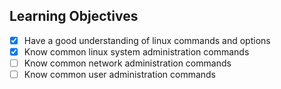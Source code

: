 ## Learning Objectives
- [x] Have a good understanding of linux commands and options
- [x] Know common linux system administration commands
- [ ] Know common network administration commands
- [ ] Know common user administration commands
